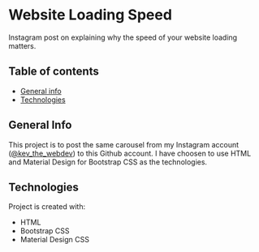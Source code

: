 # Website Loading Speed
Instagram post on explaining why the speed of your website loading matters. 

## Table of contents
* [General info](#general-info)
* [Technologies](#technologies)

## General Info
This project is to post the same carousel from my Instagram account ([@kev_the_webdev](https://www.instagram.com/p/CKWl78_D7-T/ "@kev_the_webdev")) to this Github account. I have choosen to use HTML and Material Design for Bootstrap CSS as the technologies. 

## Technologies
Project is created with:
* HTML
* Bootstrap CSS
* Material Design CSS